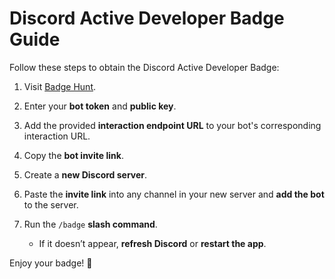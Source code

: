 # Discord Active Developer Badge Guide

Follow these steps to obtain the Discord Active Developer Badge:

1. Visit [Badge Hunt](https://badge-hunt.vercel.app).

2. Enter your **bot token** and **public key**.

3. Add the provided **interaction endpoint URL** to your bot's corresponding interaction URL.

4. Copy the **bot invite link**.

5. Create a **new Discord server**.

6. Paste the **invite link** into any channel in your new server and **add the bot** to the server.

7. Run the `/badge` **slash command**.
   - If it doesn’t appear, **refresh Discord** or **restart the app**.

Enjoy your badge! 🎉
